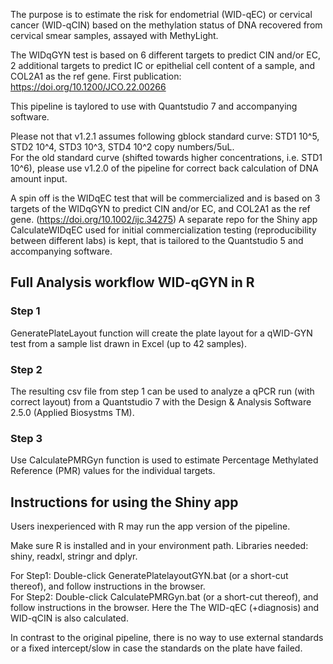 
The purpose is to estimate the risk for endometrial (WID-qEC) or cervical cancer (WID-qCIN) based on the methylation status of DNA recovered from cervical smear samples, assayed with MethyLight.

The WIDqGYN test is based on 6 different targets to predict CIN and/or EC, 2 additional targets to predict IC or epithelial cell content of a sample, and COL2A1 as the ref gene. 
First publication: https://doi.org/10.1200/JCO.22.00266

This pipeline is taylored to use with Quantstudio 7 and accompanying software.

Please not that v1.2.1 assumes following gblock standard curve: STD1 10^5, STD2 10^4, STD3 10^3, STD4 10^2 copy numbers/5uL. <br>
For the old standard curve (shifted towards higher concentrations, i.e. STD1 10^6), please use v1.2.0 of the pipeline for correct back calculation of DNA amount input.

A spin off is the WIDqEC test that will be commercialized and is based on 3 targets of the WIDqGYN to predict CIN and/or EC, and COL2A1 as the ref gene. (https://doi.org/10.1002/ijc.34275)
A separate repo for the Shiny app CalculateWIDqEC used for initial commercialization testing (reproducibility between different labs) is kept, that is tailored to the Quantstudio 5 and accompanying software.

## Full Analysis workflow WID-qGYN in R

### Step 1
GeneratePlateLayout function will create the plate layout for a qWID-GYN test from a sample list drawn in Excel (up to 42 samples).

### Step 2
The resulting csv file from step 1 can be used to analyze a qPCR run (with correct layout) from a Quantstudio 7 with the Design & Analysis Software 2.5.0 (Applied Biosystms TM).

### Step 3
Use CalculatePMRGyn function is used to estimate Percentage Methylated Reference (PMR) values for the individual targets.


## Instructions for using the Shiny app
Users inexperienced with R may run the app version of the pipeline.

Make sure R is installed and in your environment path.
Libraries needed: shiny, readxl, stringr and dplyr.

For Step1: Double-click GeneratePlatelayoutGYN.bat (or a short-cut thereof), and follow instructions in the browser. <br>
For Step2: Double-click CalculatePMRGyn.bat (or a short-cut thereof), and follow instructions in the browser. Here the The WID-qEC (+diagnosis) and WID-qCIN is also calculated.

In contrast to the original pipeline, there is no way to use external standards or a fixed intercept/slow in case the standards on the plate have failed.